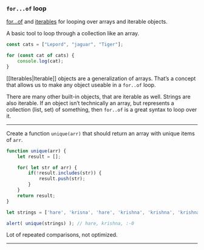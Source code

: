 
###  `for...of` loop

[for…of](https://javascript.info/array#loops) and [iterables](https://javascript.info/iterable) for looping over arrays and iterable objects.

A basic tool to loop through a collection like an array.
```js
const cats = ["Lepord", "jaguar", "Tiger"];

for (const cat of cats) {
	console.log(cat);
}
```
[[Iterables|Iterable]] objects are a generalization of arrays. That’s a concept that allows us to make any object useable in a `for..of` loop.

There are many other built-in objects, that are iterable as well. 
Strings are also iterable. If an object isn’t technically an array, but represents a collection (list, set) of something, then `for..of` is a great syntax to loop over it.

____________

Create a function `unique(arr)` that should return an array with unique items of `arr`.
```js
function unique(arr) {
	let result = [];

	for( let str of arr) {
		if(!result.includes(str)) {
			result.push(str);
		}
	}
	return result;
}

let strings = ['hare', 'krisna', 'hare', 'krishna', 'krishna', 'krishna', 'hare', 'hare', ':-0']

alert( unique(strings) ); // hare, krishna, :-0 
```
Lot of repeated comparisons, not optimized.


______________



